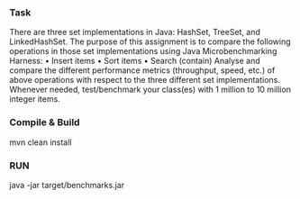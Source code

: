 ### Task

There are three set implementations in Java: HashSet, TreeSet, and LinkedHashSet. The purpose
of this assignment is to compare the following operations in those set implementations using Java
Microbenchmarking Harness:
• Insert items
• Sort items
• Search (contain)
Analyse and compare the different performance metrics (throughput, speed, etc.) of above
operations with respect to the three different set implementations. Whenever needed,
test/benchmark your class(es) with 1 million to 10 million integer items.

### Compile & Build
mvn clean install

### RUN
java -jar target/benchmarks.jar
